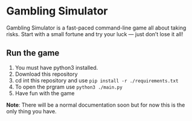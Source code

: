 # Gambling Simulator

Gambling Simulator is a fast-paced command-line game all about taking risks.
Start with a small fortune and try your luck — just don’t lose it all!

## Run the game
1. You must have python3 installed.
2. Download this repository
3. cd int this repository and use `pip install -r ./requirements.txt`
4. To open the prgram use `python3 ./main.py`
5. Have fun with the game

**Note**: There will be a normal documentation soon but for now this is the only thing you have.